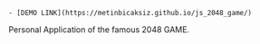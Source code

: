     - [DEMO LINK](https://metinbicaksiz.github.io/js_2048_game/)

Personal Application of the famous 2048 GAME.
